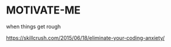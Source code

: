 # MOTIVATE-ME
when things get rough


https://skillcrush.com/2015/06/18/eliminate-your-coding-anxiety/
